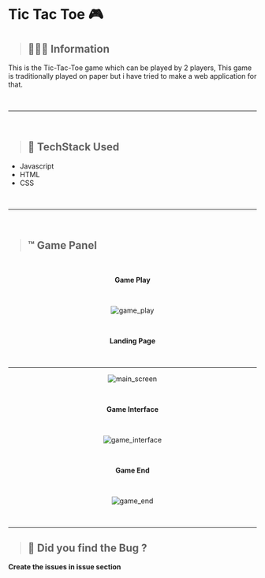 # Tic Tac Toe 🎮

> <h2> 👩🏻‍💻 Information</h2>

<p> This is the Tic-Tac-Toe game which can be played by 2 players, This game is traditionally played on paper but i have tried to make a web application for that.</p>

<br>
<hr>
<br>


> <h2> 📲 TechStack Used</h2>

- Javascript
- HTML
- CSS

<br>
<hr>
<br>

> <h2> ™ Game Panel</h2>

<div align="center">

<br>
<p align="center"><strong>Game Play</strong></p>
<br>

![game_play](https://cdn.discordapp.com/attachments/856986340351803393/859834825238118469/game.gif.gif)

<br>
<p align="center"><strong>Landing Page</strong></p>
<br>
<hr>

![main_screen](https://cdn.discordapp.com/attachments/856986340351803393/859825623911366656/Screenshot_210.png)

<br>
<p align="center"><strong>Game Interface</strong></p>
<br>

![game_interface](https://cdn.discordapp.com/attachments/856986340351803393/859843185693163570/Screenshot_214.png)

<br>
<p align="center"><strong>Game End</strong></p>
<br>

![game_end](https://cdn.discordapp.com/attachments/856986340351803393/859842946619015198/Screenshot_213.png)

</div>

<br>
<hr>

> <h2> 📲 Did you find the Bug ?</h2>

<p> <strong>Create the issues in issue section</strong> </p>
